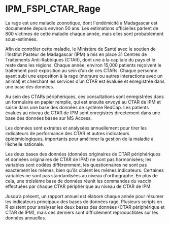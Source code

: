 # IPM_FSPI_CTAR_Rage

La rage est une maladie zoonotique, dont l'endémicité à Madagascar est documentée depuis environ 50 ans. Les estimations officielles parlent de 800 victimes de cette maladie chaque année, mais elles sont probablement sous-estimées.

Afin de contrôler cette maladie, le Ministère de Santé avec le soutien de l’Institut Pasteur de Madagascar (IPM) a mis en place 31 Centres de Traitements Anti-Rabbiques (CTAR), dont une à la capitale du pays et le reste dans les régions. Chaque année, environ 15,000 patients reçoivent le traitement post-exposition au sein d’un de ces CTARs. Chaque personne ayant subi une exposition à la rage (morsure ou autres interactions avec un animal) et cherchant les services d’un CTAR est évaluée et enregistrée dans une base des données.

Au sein des CTARs périphériques, ces consultations sont enregistrées dans un formulaire en papier remplie, qui est ensuite envoyé au CTAR de IPM et saisie dans une base des données de système RedCap. Les patients évalués au niveau de CTAR de IPM sont enregistrés directement dans une base des données basée sur MS Access.

Les données sont extraites et analysées annuellement pour tirer les indicateurs de performance des CTAR et autres indicateurs épidémiologiques, importants pour améliorer la gestion de la maladie à l’échelle nationale.

Les deux bases des données (données originaires de CTAR périphériques et données originaires de CTAR de IPM) ne sont pas harmonisées; les variables sont codées différemment, les questionnaires ne sont pas exactement les mêmes, bien qu’ils ciblent les mêmes indicateurs. Certaines variables ne sont pas standardisées au niveau d'orthographe. En plus de cela, une troisième base de données réunit les commandes du vaccin effectuées par chaque CTAR périphérique au niveau de CTAR de IPM.

Jusqu’à présent, un rapport annuel est élaboré chaque année pour résumer les indicateurs principaux des bases de données rage. Plusieurs scripts en R existent pour analyser les deux bases des données (CTAR périphérique et CTAR de IPM), mais ces derniers sont difficilement reproductibles sur les données annuelles.
